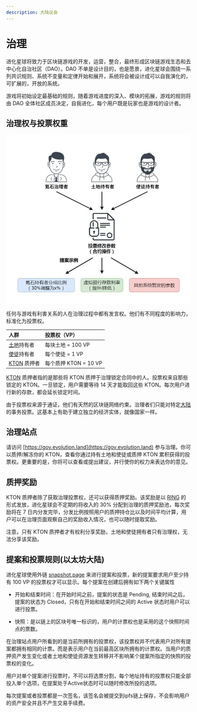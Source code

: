 ```yaml
---
description: 大陆议会
---
```


# 治理

进化星球将致力于区块链游戏的开发，运营，整合，最终形成区块链游戏生态和去中心化自治社区（DAO）。DAO 不单是设计目的，也是愿景，进化星球会围绕一系列共识规则、系统不变量和定律开始和展开，系统将会被设计成可以自我演化的，可扩展的，开放的系统。

游戏将初始设定最基础的规则，随着游戏进度的深入、模块的拓展，游戏的规则将由 DAO 全体社区成员决定，自我进化，每个用户既是玩家也是游戏的设计者。

## 治理权与投票权重

![投票权来源](../../.gitbook/assets/voting-power-cn.png)

任何与游戏有利害关系的人在治理过程中都有发言权。他们有不同程度的影响力，标准化为投票权。

| 人群                                                       | 投票权（VP）          |
| :--------------------------------------------------------- | :-------------------- |
| [土地](../../getting-started/game-entities/land.md)持有者  | 每块土地 = 100 VP     |
| [使徒](../../getting-started/game-entities/apostle/)持有者 | 每个使徒 = 1 VP       |
| [KTON](../../getting-started/tokens/kton.md) 质押者        | 每个质押 KTON = 10 VP |

[KTON](../../getting-started/tokens/kton.md) 质押者指的是那些将 KTON 质押于治理锁定合同中的人。投票权来自那些锁定的 KTON。一旦锁定，用户需要等待 14 天才能取回这些 KTON。每次用户进行新的存款，都会延长锁定时间。

由于投票权来源于通证，他们有天然的区块链网络约束。治理者们只能对特定[大陆](../../getting-started/game-entities/continent.md)的事务投票。这基本上有助于建立独立的经济实体，就像国家一样。

## 治理站点

请访问 [https://gov.evolution.land](https://gov.evolution.land) 参与治理。你可以质押/解冻你的 KTON，查看你通过持有土地和使徒或质押 KTON 累积获得的投票权。更重要的是，你将可以查看或提出建议，并行使你的权力来表达你的意见。

## 质押奖励

KTON 质押者除了获取治理投票权，还可以获得质押奖励。该奖励是以 [RING](../../getting-started/tokens/ring.md) 的形式发放，进化星球会不定期的将收入的 30% 分配到治理的质押奖励池，每次奖励将在 7 日内分发完毕，分发比例按照用户的质押持仓比以及时间平均计算，用户可以在治理页面观察自己的奖励收入情况，也可以随时提取奖励。

注意，只有 KTON 质押者才有权利分享奖励，土地和使徒拥有者只有治理权，无法分享该奖励。

## 提案和投票规则(以太坊大陆)

进化星球使用外链 [snapshot.page](https://snapshot.page/#/evoland.eth) 来进行提案和投票，新的提案要求用户至少持有 100 VP 的投票权才可以显示。每个提案在创建后拥有如下两个关键属性
* 开始和结束时间：在开始时间之前，提案的状态是 Pending, 结束时间之后，提案的状态为 Closed，只有在开始和结束时间之间的 Active 状态时用户可以进行投票。

* 快照：是以链上的区块号唯一标识的，用户的计票权也是采用的这个快照时间点的票数。

在治理站点用户所看到的是当前所拥有的投票权，该投票权并不代表用户对所有提案都拥有相同的计票。而是表示用户在当前最高区块所拥有的计票权。当用户的质押资产发生变化或者土地和使徒资源发生转移并不影响某个提案所指定的快照的投票权的变化。

用户对单个提案进行投票时，不可以将选票分割，每个地址持有的投票权只能全部投入单个选项，在提案处于Active状态时可以随时修改所投的选项。

每次提案或者投票都是一次签名，该签名会被提交到ipfs链上保存，不会影响用户的资产安全并且不产生交易手续费。


